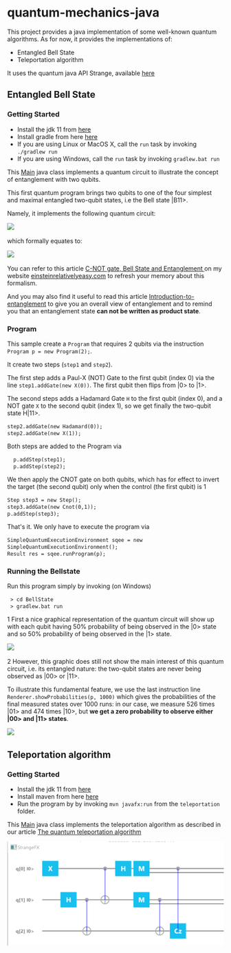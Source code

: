 # quantum-mechanics-java
This project provides a java implementation of some well-known quantum algorithms.
As for now, it provides the implementations of:
- Entangled Bell State
- Teleportation algorithm

It uses the quantum java API Strange, available [here](https://github.com/gluonhq/strange)



## Entangled Bell State

### Getting Started

- Install the jdk 11 from [here](https://www.oracle.com/java/technologies/javase-jdk11-downloads.html)
- Install gradle from here [here](https://gradle.org/releases/)
- If you are using Linux or MacOS X, call the <code>run</code> task by invoking <code>./gradlew run</code>
- If you are using Windows, call the <code>run</code> task by invoking <code>gradlew.bat run</code>


This [Main](BellState/src/main/java/com/quantum/entanglement/bellstate/bell11/Main.java) java class implements a quantum circuit to illustrate the concept of entanglement with two qubits.

This first quantum program brings two qubits to one of the four simplest and maximal entangled two-qubit states, i.e the Bell state |B11>.

Namely, it implements the following quantum circuit:

<img src="https://einsteinrelativelyeasy.com/images/Quantum/CNOT_program1.png" >

which formally equates to:

<img src="https://einsteinrelativelyeasy.com/images/Quantum/Bellstate9.gif"/>

You can refer to this article [C-NOT gate, Bell State and Entanglement ](https://einsteinrelativelyeasy.com/index.php/quantum-mechanics/156-c-not-gate-bell-state-and-entanglement) on my website [einsteinrelativelyeasy.com](https://einsteinrelativelyeasy.com/) to refresh your memory about this formalism.

And you may also find it useful to read this article [Introduction-to-entanglement](https://einsteinrelativelyeasy.com/index.php/quantum-mechanics/147-introduction-to-entanglement) to give you an overall view of entanglement and to remind you that an entanglement state **can not be written as product state**.

### Program

This sample create a `Program` that requires 2 qubits via the instruction `Program p = new Program(2);`.

It create two steps (`step1` and `step2`).

The first step adds a Paul-X (NOT) Gate to the first qubit (index 0) via the line  `step1.addGate(new X(0))`. The first qubit then flips from |0> to |1>.

The second steps adds a Hadamard Gate `H` to the first qubit (index 0), and a NOT gate `X` to the second qubit  (index 1), so we get finally the two-qubit state H|11>. 

```
step2.addGate(new Hadamard(0));
step2.addGate(new X(1));
```

Both steps are added to the Program via
```
  p.addStep(step1);
  p.addStep(step2);
```
  
We then apply the CNOT gate on both qubits, which has for effect to invert the target (the second qubit) only when the control (the first qubit) is 1

```
Step step3 = new Step();
step3.addGate(new Cnot(0,1));
p.addStep(step3);
```
That's it. We only have to execute the program via

```
SimpleQuantumExecutionEnvironment sqee = new SimpleQuantumExecutionEnvironment();
Result res = sqee.runProgram(p);
```
 
### Running the Bellstate

Run this program simply by invoking (on Windows)
```
 > cd BellState
 > gradlew.bat run
```

1 First a nice graphical representation of the quantum circuit will show up with each qubit having 50% probability of being observed in the |0> state and so 50% probability of being observed in the |1> state.

<img src="https://einsteinrelativelyeasy.com/images/Quantum/CNOT_program42.png" />

2 However, this graphic does still not show the main interest of this quantum circuit, i.e. its entangled nature:
 the two-qubit states are never being observed as |00> or |11>.

To illustrate this fundamental feature, we use the last instruction line `Renderer.showProbabilities(p, 1000)` which gives the probabilities of the final measured states over 1000 runs: in our case, we measure 526 times |01> and 474 times |10>, but **we get a zero probability to observe either |00> and |11> states**.

<img src="https://einsteinrelativelyeasy.com/images/Quantum/CNOT_program51.png" />

## Teleportation algorithm

### Getting Started

- Install the jdk 11 from [here](https://www.oracle.com/java/technologies/javase-jdk11-downloads.html)
- Install maven from here [here](https://maven.apache.org/download.cgi)
- Run the program by by invoking <code>mvn javafx:run</code> from the <code>teleportation</code> folder.

This [Main](teleportation/src/main/java/com/quantum/entanglement/bellstate/bell11/Main.java) java class implements the teleportation algorithm as described in our article [The quantum teleportation algorithm](https://einsteinrelativelyeasy.com/index.php/quantum-mechanics/163-the-quantum-teleportation-algorithm)

<img src="teleportation/src/main/resources/teleportation1.png"/>




